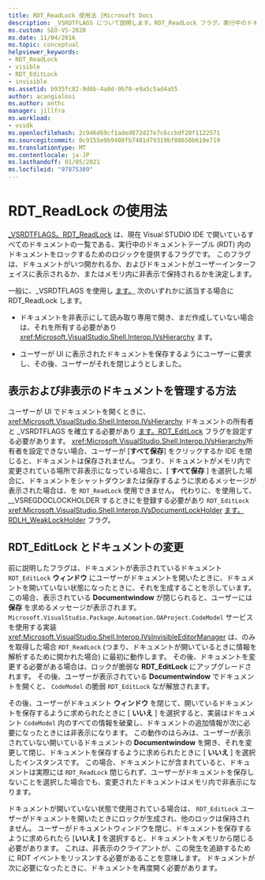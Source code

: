 ```yaml
---
title: RDT_ReadLock 使用法 |Microsoft Docs
description: _VSRDTFLAGS について説明します。RDT_ReadLock フラグ。実行中のドキュメントテーブル内のドキュメントをロックするためのロジックを提供します。
ms.custom: SEO-VS-2020
ms.date: 11/04/2016
ms.topic: conceptual
helpviewer_keywords:
- RDT_ReadLock
- visible
- RDT_EditLock
- invisible
ms.assetid: b935fc82-9d6b-4a8d-9b70-e9a5c5ad4a55
author: acangialosi
ms.author: anthc
manager: jillfra
ms.workload:
- vssdk
ms.openlocfilehash: 2c946d69cf1aded072d27e7c6ccbdf28f1122571
ms.sourcegitcommit: 0c9155e9b9408fb7481d79319bf08650b610e719
ms.translationtype: MT
ms.contentlocale: ja-JP
ms.lasthandoff: 01/05/2021
ms.locfileid: "97875389"
---
```

# <a name="rdt_readlock-usage"></a>RDT_ReadLock の使用法

[_VSRDTFLAGS。RDT_ReadLock](<xref:Microsoft.VisualStudio.Shell.Interop._VSRDTFLAGS.RDT_ReadLock>) は、現在 Visual STUDIO IDE で開いているすべてのドキュメントの一覧である、実行中のドキュメントテーブル (RDT) 内のドキュメントをロックするためのロジックを提供するフラグです。 このフラグは、ドキュメントがいつ開かれるか、およびドキュメントがユーザーインターフェイスに表示されるか、またはメモリ内に非表示で保持されるかを決定します。

一般に、_VSRDTFLAGS を使用し [ます。](<xref:Microsoft.VisualStudio.Shell.Interop._VSRDTFLAGS.RDT_ReadLock>) 次のいずれかに該当する場合に RDT_ReadLock します。

- ドキュメントを非表示にして読み取り専用で開き、まだ作成していない場合は、それを所有する必要があり <xref:Microsoft.VisualStudio.Shell.Interop.IVsHierarchy> ます。

- ユーザーが UI に表示されたドキュメントを保存するようにユーザーに要求し、その後、ユーザーがそれを閉じようとしました。

## <a name="how-to-manage-visible-and-invisible-documents"></a>表示および非表示のドキュメントを管理する方法

ユーザーが UI でドキュメントを開くときに、 <xref:Microsoft.VisualStudio.Shell.Interop.IVsHierarchy> ドキュメントの所有者と _VSRDTFLAGS を確立する必要があり [ます。RDT_EditLock](<xref:Microsoft.VisualStudio.Shell.Interop._VSRDTFLAGS.RDT_EditLock>) フラグを設定する必要があります。 <xref:Microsoft.VisualStudio.Shell.Interop.IVsHierarchy>所有者を設定できない場合、ユーザーが [**すべて保存**] をクリックするか IDE を閉じると、ドキュメントは保存されません。 つまり、ドキュメントがメモリ内で変更されている場所で非表示になっている場合に、[ **すべて保存** ] を選択した場合に、ドキュメントをシャットダウンまたは保存するように求めるメッセージが表示された場合は、を `RDT_ReadLock` 使用できません。 代わりに、を使用して、__VSREGDOCLOCKHOLDER するときにを登録する必要があり `RDT_EditLock` <xref:Microsoft.VisualStudio.Shell.Interop.IVsDocumentLockHolder> [ます。RDLH_WeakLockHolder](<xref:Microsoft.VisualStudio.Shell.Interop.__VSREGDOCLOCKHOLDER.RDLH_WeakLockHolder>) フラグ。

## <a name="rdt_editlock-and-document-modification"></a>RDT_EditLock とドキュメントの変更

前に説明したフラグは、ドキュメントが表示されているドキュメント `RDT_EditLock` **ウィンドウ** にユーザーがドキュメントを開いたときに、ドキュメントを開いていない状態になったときに、それを生成することを示しています。 この場合、表示されている **Documentwindow** が閉じられると、ユーザーには **保存** を求めるメッセージが表示されます。 `Microsoft.VisualStudio.Package.Automation.OAProject.CodeModel` サービスを使用する実装 <xref:Microsoft.VisualStudio.Shell.Interop.IVsInvisibleEditorManager> は、のみを取得した場合 `RDT_ReadLock` (つまり、ドキュメントが開いているときに情報を解析するために開かれた場合) に最初に動作します。 その後、ドキュメントを変更する必要がある場合は、ロックが脆弱な **RDT_EditLock** にアップグレードされます。 その後、ユーザーが表示されている **Documentwindow** でドキュメントを開くと、 `CodeModel` の脆弱 `RDT_EditLock` なが解放されます。

その後、ユーザーがドキュメント **ウィンドウ** を閉じて、開いているドキュメントを保存するように求められたときに [ **いいえ** ] を選択すると、実装はドキュメント `CodeModel` 内のすべての情報を破棄し、ドキュメントの追加情報が次に必要になったときには非表示になります。 この動作のはらみは、ユーザーが表示されていない開いているドキュメントの **Documentwindow** を開き、それを変更して閉じ、ドキュメントを保存するように求められたときに [ **いいえ** ] を選択したインスタンスです。 この場合、ドキュメントにが含まれていると、ドキュメントは実際には `RDT_ReadLock` 閉じられず、ユーザーがドキュメントを保存しないことを選択した場合でも、変更されたドキュメントはメモリ内で非表示になります。

ドキュメントが開いていない状態で使用されている場合は、 `RDT_EditLock` ユーザーがドキュメントを開いたときにロックが生成され、他のロックは保持されません。 ユーザーがドキュメントウィンドウを閉じ、ドキュメントを保存するように求められたら [**いいえ** **]** を選択すると、ドキュメントをメモリから閉じる必要があります。 これは、非表示のクライアントが、この発生を追跡するために RDT イベントをリッスンする必要があることを意味します。 ドキュメントが次に必要になったときに、ドキュメントを再度開く必要があります。
